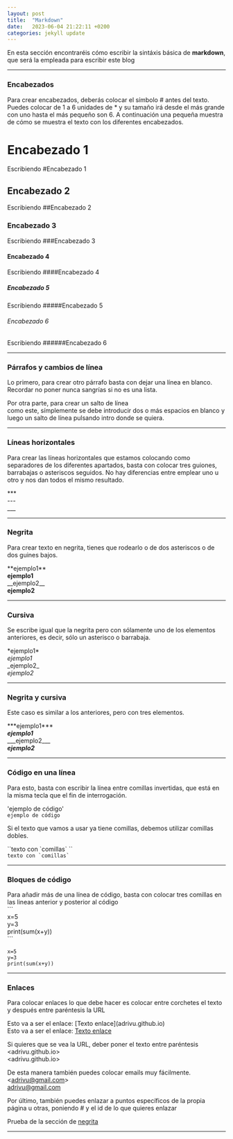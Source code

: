 ```yaml
---
layout: post
title:  "Markdown"
date:   2023-06-04 21:22:11 +0200
categories: jekyll update
---
```

En esta sección encontraréis cómo escribir la sintáxis básica de __markdown__, que será la empleada para escribir este blog

---
### Encabezados

Para crear encabezados, deberás colocar el símbolo \# antes del texto. Puedes colocar de 1 a 6 unidades de \* y su tamaño irá desde el más grande con uno hasta el más pequeño son 6. A continuación una pequeña muestra de cómo se muestra el texto con los diferentes encabezados.
# Encabezado 1
Escribiendo \#Encabezado 1
## Encabezado 2
Escribiendo \#\#Encabezado 2
### Encabezado 3
Escribiendo \#\#\#Encabezado 3
#### Encabezado 4
Escribiendo \#\#\#\#Encabezado 4
##### Encabezado 5
Escribiendo \#\#\#\#\#Encabezado 5
###### Encabezado 6
Escribiendo \#\#\#\#\#\#Encabezado 6

---
### Párrafos y cambios de línea

Lo primero, para crear otro párrafo basta con dejar una línea en blanco. Recordar no poner nunca sangrías si no es una lista.

Por otra parte, para crear un salto de línea  
como este, símplemente se debe introducir dos o más espacios en blanco y luego un salto de línea pulsando intro donde se quiera.

---
### Líneas horizontales

Para crear las líneas horizontales que estamos colocando como separadores de los diferentes apartados, basta con colocar tres guiones, barrabajas o asteriscos seguidos. No hay diferencias entre emplear uno u otro y nos dan todos el mismo resultado.

\*\*\*  
\-\-\-  
\_\_\_

---
### Negrita

Para crear texto en negrita, tienes que rodearlo o de dos asteriscos o de dos guines bajos.

\*\*ejemplo1\*\*  
**ejemplo1**  
\_\_ejemplo2\_\_  
__ejemplo2__  

---
### Cursiva
Se escribe igual que la negrita pero con sólamente uno de los elementos anteriores, es decir, sólo un asterisco o barrabaja.

\*ejemplo1\*  
*ejemplo1*  
\_ejemplo2\_  
_ejemplo2_  

---
### Negrita y cursiva

Este caso es similar a los anteriores, pero con tres elementos.

\*\*\*ejemplo1\*\*\*  
***ejemplo1***  
\_\_\_ejemplo2\_\_\_  
___ejemplo2___

---
### Código en una línea

Para esto, basta con escribir la línea entre comillas invertidas, que está en la misma tecla que el fin de interrogación.

\'ejemplo de código\'  
`ejemplo de código`

Si el texto que vamos a usar ya tiene comillas, debemos utilizar comillas dobles.

\`\`texto con \`comillas\` \`\`  
``texto con `comillas` ``

---
### Bloques de código

Para añadir más de una línea de código, basta con colocar tres comillas en las lineas anterior y posterior al código  
\`\`\`  
x=5  
y=3  
print(sum(x+y))  
\`\`\`  
```
x=5
y=3
print(sum(x+y))
```

---
### Enlaces

Para colocar enlaces lo que debe hacer es colocar entre corchetes el texto y después entre paréntesis la URL

Esto va a ser el enlace: \[Texto enlace\]\(adrivu.github.io\)  
Esto va a ser el enlace: [Texto enlace](adrivu.github.io)

Si quieres que se vea la URL, deber poner el texto entre paréntesis  
\<adrivu.github.io\>  
<adrivu.github.io>

De esta manera también puedes colocar emails muy fácilmente.  
\<adrivu@gmail.com\>  
<adrivu@gmail.com>  

Por último, también puedes enlazar a puntos específicos de la propia página u otras, poniendo \# y el id de lo que quieres enlazar

Prueba de la sección de [negrita](#negrita)

---
